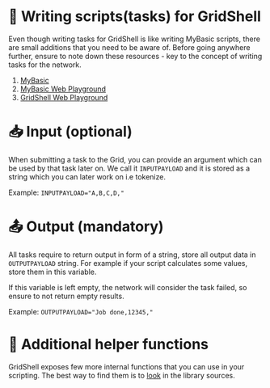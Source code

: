 
# 📔 Writing scripts(tasks) for GridShell  
Even though writing tasks for GridShell is like writing MyBasic scripts, there are small additions that you need to be aware of.
Before going anywhere further, ensure to note down these resources - key to the concept of writing tasks for the network.

1. [MyBasic](https://github.com/paladin-t/my_basic) 
2. [MyBasic Web Playground](https://my-basic.github.io/playground/output/index.html) 
3. [GridShell Web Playground](https://github.com/invpe/GridShell/tree/main/Sources/Playground) 
 
# :inbox_tray: Input (optional)

When submitting a task to the Grid, you can provide an argument which can be used by that task later on.
We call it `INPUTPAYLOAD` and it is stored as a string which you can later work on i.e tokenize.

Example: `INPUTPAYLOAD="A,B,C,D,"`


# :outbox_tray: Output (mandatory)

All tasks require to return output in form of a string, store all output data in `OUTPUTPAYLOAD` string.
For example if your script calculates some values, store them in this variable.

If this variable is left empty, the network will consider the task failed, so ensure to not return empty results.

Example: 
`OUTPUTPAYLOAD="Job done,12345,"`


# :crystal_ball: Additional helper functions

GridShell exposes few more internal functions that you can use in your scripting.
The best way to find them is to [look](https://github.com/invpe/GridShell/blob/main/Sources/GridShell/CGridShell.cpp#L379) in the library sources.

 
